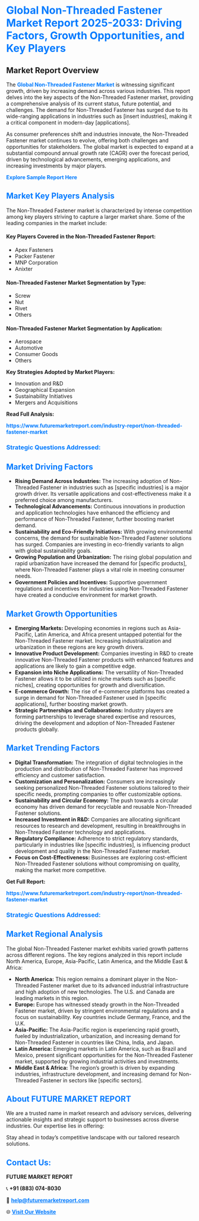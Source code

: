 <h1 style="color: #007BFF;">Global Non-Threaded Fastener Market Report 2025-2033: Driving Factors, Growth Opportunities, and Key Players</h1>

<section id="overview">
<h2>Market Report Overview</h2>
<p>The <a href="https://www.futuremarketreport.com/industry-report/non-threaded-fastener-market" style="color: #007BFF; text-decoration: none;"><strong>Global Non-Threaded Fastener Market</strong></a> is witnessing significant growth, driven by increasing demand across various industries. This report delves into the key aspects of the Non-Threaded Fastener market, providing a comprehensive analysis of its current status, future potential, and challenges. The demand for Non-Threaded Fastener has surged due to its wide-ranging applications in industries such as [insert industries], making it a critical component in modern-day [applications].</p>
<p>As consumer preferences shift and industries innovate, the Non-Threaded Fastener market continues to evolve, offering both challenges and opportunities for stakeholders. The global market is expected to expand at a substantial compound annual growth rate (CAGR) over the forecast period, driven by technological advancements, emerging applications, and increasing investments by major players.</p>
</section>

<section id="overview">
<p><a href="https://www.futuremarketreport.com/request-sample/reportId=84205" style="color: #007BFF; text-decoration: none;"><strong>Explore Sample Report Here</strong></a></p>
</section>

<section id="key-players">
<h2 style="color: #007BFF;">Market Key Players Analysis</h2>
<p>The Non-Threaded Fastener market is characterized by intense competition among key players striving to capture a larger market share. Some of the leading companies in the market include:</p>
<h4>Key Players Covered in the Non-Threaded Fastener Report:</h4>
<ul><li>Apex Fasteners</li><li>Packer Fastener</li><li>MNP Corporation</li><li>Anixter</li></ul>
<h4>Non-Threaded Fastener Market Segmentation by Type:</h4>
<ul><li>Screw</li><li>Nut</li><li>Rivet</li><li>Others</li></ul>

<h4>Non-Threaded Fastener Market Segmentation by Application:</h4>
<ul><li>Aerospace</li><li>Automotive</li><li>Consumer Goods</li><li>Others</li></ul>
<p><strong>Key Strategies Adopted by Market Players:</strong></p>
<ul>
<li>Innovation and R&D</li>
<li>Geographical Expansion</li>
<li>Sustainability Initiatives</li>
<li>Mergers and Acquisitions</li>
</ul>
</section>

<section>
<p><strong>Read Full Analysis: </strong></p><a href="https://www.futuremarketreport.com/industry-report/non-threaded-fastener-market" style="color: #007BFF; text-decoration: none;"><strong>https://www.futuremarketreport.com/industry-report/non-threaded-fastener-market</strong></a>
<h3 style="color: #007BFF;">Strategic Questions Addressed:</h3>
</section>

<section id="driving-factors">
<h2 style="color: #007BFF;">Market Driving Factors</h2>
<ul>
<li><strong>Rising Demand Across Industries:</strong> The increasing adoption of Non-Threaded Fastener in industries such as [specific industries] is a major growth driver. Its versatile applications and cost-effectiveness make it a preferred choice among manufacturers.</li>
<li><strong>Technological Advancements:</strong> Continuous innovations in production and application technologies have enhanced the efficiency and performance of Non-Threaded Fastener, further boosting market demand.</li>
<li><strong>Sustainability and Eco-Friendly Initiatives:</strong> With growing environmental concerns, the demand for sustainable Non-Threaded Fastener solutions has surged. Companies are investing in eco-friendly variants to align with global sustainability goals.</li>
<li><strong>Growing Population and Urbanization:</strong> The rising global population and rapid urbanization have increased the demand for [specific products], where Non-Threaded Fastener plays a vital role in meeting consumer needs.</li>
<li><strong>Government Policies and Incentives:</strong> Supportive government regulations and incentives for industries using Non-Threaded Fastener have created a conducive environment for market growth.</li>
</ul>
</section>

<section id="growth-opportunities">
<h2 style="color: #007BFF;">Market Growth Opportunities</h2>
<ul>
<li><strong>Emerging Markets:</strong> Developing economies in regions such as Asia-Pacific, Latin America, and Africa present untapped potential for the Non-Threaded Fastener market. Increasing industrialization and urbanization in these regions are key growth drivers.</li>
<li><strong>Innovative Product Development:</strong> Companies investing in R&D to create innovative Non-Threaded Fastener products with enhanced features and applications are likely to gain a competitive edge.</li>
<li><strong>Expansion into Niche Applications:</strong> The versatility of Non-Threaded Fastener allows it to be utilized in niche markets such as [specific niches], creating opportunities for growth and diversification.</li>
<li><strong>E-commerce Growth:</strong> The rise of e-commerce platforms has created a surge in demand for Non-Threaded Fastener used in [specific applications], further boosting market growth.</li>
<li><strong>Strategic Partnerships and Collaborations:</strong> Industry players are forming partnerships to leverage shared expertise and resources, driving the development and adoption of Non-Threaded Fastener products globally.</li>
</ul>
</section>

<section id="trending-factors">
<h2 style="color: #007BFF;">Market Trending Factors</h2>
<ul>
<li><strong>Digital Transformation:</strong> The integration of digital technologies in the production and distribution of Non-Threaded Fastener has improved efficiency and customer satisfaction.</li>
<li><strong>Customization and Personalization:</strong> Consumers are increasingly seeking personalized Non-Threaded Fastener solutions tailored to their specific needs, prompting companies to offer customizable options.</li>
<li><strong>Sustainability and Circular Economy:</strong> The push towards a circular economy has driven demand for recyclable and reusable Non-Threaded Fastener solutions.</li>
<li><strong>Increased Investment in R&D:</strong> Companies are allocating significant resources to research and development, resulting in breakthroughs in Non-Threaded Fastener technology and applications.</li>
<li><strong>Regulatory Compliance:</strong> Adherence to strict regulatory standards, particularly in industries like [specific industries], is influencing product development and quality in the Non-Threaded Fastener market.</li>
<li><strong>Focus on Cost-Effectiveness:</strong> Businesses are exploring cost-efficient Non-Threaded Fastener solutions without compromising on quality, making the market more competitive.</li>
</ul>
</section>

<section>
<p><strong>Get Full Report: </strong></p><a href="https://www.futuremarketreport.com/industry-report/non-threaded-fastener-market" style="color: #007BFF; text-decoration: none;"><strong>https://www.futuremarketreport.com/industry-report/non-threaded-fastener-market</strong></a>
<h3 style="color: #007BFF;">Strategic Questions Addressed:</h3>
</section>


<section id="regional-analysis">
<h2 style="color: #007BFF;">Market Regional Analysis</h2>
<p>The global Non-Threaded Fastener market exhibits varied growth patterns across different regions. The key regions analyzed in this report include North America, Europe, Asia-Pacific, Latin America, and the Middle East & Africa:</p>
<ul>
<li><strong>North America:</strong> This region remains a dominant player in the Non-Threaded Fastener market due to its advanced industrial infrastructure and high adoption of new technologies. The U.S. and Canada are leading markets in this region.</li>
<li><strong>Europe:</strong> Europe has witnessed steady growth in the Non-Threaded Fastener market, driven by stringent environmental regulations and a focus on sustainability. Key countries include Germany, France, and the U.K.</li>
<li><strong>Asia-Pacific:</strong> The Asia-Pacific region is experiencing rapid growth, fueled by industrialization, urbanization, and increasing demand for Non-Threaded Fastener in countries like China, India, and Japan.</li>
<li><strong>Latin America:</strong> Emerging markets in Latin America, such as Brazil and Mexico, present significant opportunities for the Non-Threaded Fastener market, supported by growing industrial activities and investments.</li>
<li><strong>Middle East & Africa:</strong> The region’s growth is driven by expanding industries, infrastructure development, and increasing demand for Non-Threaded Fastener in sectors like [specific sectors].</li>
</ul>
</section>

<footer>
<h2 style="color: #007BFF;">About FUTURE MARKET REPORT</h2>
<p>We are a trusted name in market research and advisory services, delivering actionable insights and strategic support to businesses across diverse industries. Our expertise lies in offering:</p>

<p>Stay ahead in today’s competitive landscape with our tailored research solutions.</p>

<h2 style="color: #007BFF;">Contact Us:</h2>
<p><strong>FUTURE MARKET REPORT</strong></p>
<p>📞 <strong>+91 (883) 074-8030</strong></p>
<p>📧 <strong><a href="mailto:help@futuremarketreport.com" style="color: #007BFF;">help@futuremarketreport.com</a></strong></p>
<p>🌐 <strong><a href="https://www.futuremarketreport.com/" style="color: #007BFF;">Visit Our Website</a></strong></p>
</footer>